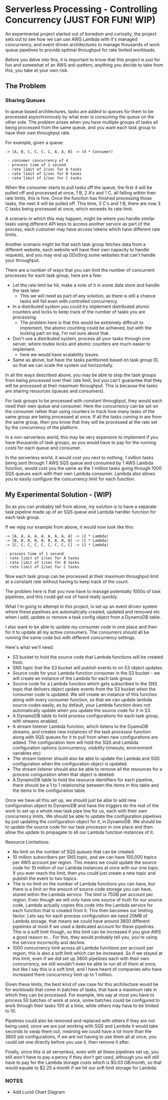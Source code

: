 # Serverless Processing - Controlling Concurrency (JUST FOR FUN! WIP)

An experimental project started out of boredom and curiosity, the project sets out to see how we can use AWS Lambda with it's managed concurrency, and event driven architectures to manage thousands of work queue pipelines to provide optimal throughput for rate limited workloads.

Before you delve into this, it is important to know that this project is just for fun and somewhat of an AWS anti-pattern, anything you decide to take from this, you take at your own risk.

## The Problem

### Sharing Queues

In queue based architectures, tasks are added to queues for them to be processed asynchronously by what ever is consuming the queue on the other side.
The problem arises when you have multiple groups of tasks all being processed from the same queue, and you want each task group to have their own throughput rate. 

For example, given a queue: 

    -> [A, B, C, C, C, C, A, A, B] -> (4 * Consumer)
    
     - consumer concurrency of 4 
     - process time of 1 second
     - rate limit of 2/sec for A tasks
     - rate limit of 1/sec for B tasks
     - rate limit of 2/sec for C tasks

When the consumer starts to pull tasks off the queue, the first 4 will be pulled off and processed at once, 1 B, 2 A's and 1 C,
all falling within their rate limits, this is fine. Once the function has finished processing those tasks, the next 4 will be pulled off.
This time, 3 C's and 1 B, there are now 3 C tasks being processed at once, which exceeds its rate limit.

A scenario in which this may happen, might be where you handle similar tasks using different API keys to access another service as part of the process,
each customer may have access tokens which have different rate limits. 

Another scenario might be that each task group fetches data from a different website, each website will have their own capacity to handle requests,
and you may end up DDoSing some websites that can't handle your throughput. 

There are a number of ways that you can limit the number of concurrent processes for each task group, here are a few:
 - Let the rate limit be hit, make a note of it in some data store and handle the task later
    - This we will need as part of any solution, as there is still a chance tasks will fail even with controlled concurrency.  
 - In a distributed system you could try implement distributed atomic counters and locks to keep track of the number of tasks you are processing.
    - The problem here is that this would be extremely difficult to implement, the atomic counting could be achieved, but with the locking part on top, I'm not sure about that.
 - Don't use a distributed system, process all your tasks through one server, where mutex locks and atomic counters are much easier to implement.
    - here we would have scalability issues.
 - Same as above, but have the tasks partitioned based on task group ID, so that we can scale the system out horizontally.

In all the ways described above, you may be able to stop the task groups from being processed over their rate limit, but you can't guarantee that they will
be processed at their maximum throughput. This is because the tasks are sharing resources (queues and consumers). 

For task groups to be processed with constant throughput, they would each need their own queue and consumer. Here the concurrency can be set on the consumer rather than using counters to track 
how many tasks of the same group are being processed at once. If all the tasks coming in are from the same group, then you know that they will be processed at the rate set by the concurrency of the platform.

In a non-serverless world, this may be very expensive to implement if you have thousands of task groups, as you would have to pay for the running costs for each queue and consumer.

In the serverless world, it would cost you next to nothing, 1 million tasks being sent through 1 AWS SQS queue and consumed by 1 AWS Lambda function, would cost you the same as the 1 million tasks
going through 1000 SQS queues each with their own Lambda consumer. Lambda also allows you to easily configure the concurrency limit for each function.

## My Experimental Solution - (WIP)

So as you can probably tell from above, my solution is to have a separate task pipeline made up of an SQS queue and Lambda handler function for each
task group. 

If we rejig our example from above, it would now look like this:

    -> [A, A, A, A, A, A, A, A, A] -> (2 * Lambda)
    -> [B, B, B, B, B, B, B, B, B] -> (1 * Lambda)
    -> [C, C, C, C, C, C, C, C, C] -> (2 * Lambda)
   
    - process time of 1 second
    - rate limit of 2/sec for A tasks
    - rate limit of 1/sec for B tasks
    - rate limit of 2/sec for C tasks
   
Now each task group can be processed at their maximum throughput limit at a constant rate without having to keep track of the count.

The problem here is that you now have to manage potentially 1000s of task pipelines, and this could get out of hand really quickly. 

What I'm going to attempt in this project, is set up an event driven system where these pipelines are automatically created, updated and removed etc when I add, update or remove a
task config object from a DynamoDB table.

I also want to be able to update my consumer code in one place and then for it to update all my active consumers. The consumers should all be running the same code
but with different concurrency settings.

Here's what we'll need:
 - S3 bucket to hold the source code that Lambda functions will be created from. 
 - SNS topic that the S3 bucket will publish events to on S3 object updates.
 - Source code for your Lambda function consumer in the S3 bucket - we will create an instance of the Lambda for each task group
 - Source code for a Lambda function which gets subscribed to the SNS topic that delivers object update events from the S3 bucket when the consumer code is updated.
   We will create an instance of this function along with every consumer function, so that we can update lambda source codes easily,
   as by default, your Lambda function does not automatically update when you update the source code for it in S3.
 - A DynamoDB table to hold process configurations for each task group, with streams enabled.
 - A stream listener Lambda function, which listens to the DyamoDB streams, and creates new instances of the task processor function along with SQS queues for it to pull from when new configurations are added.
   The configuration item will hold the SQS and Lambda configuration options (concurrency, visibility timeouts, environment variables etc)
 - The stream listener should also be able to update the Lambda and SQS configuration when the configuration object is updated.
 - The stream listener should also be able to remove all the resources for a process coniguration when that object is deleted.
 - A DynamoDB table to hold the resource identifiers for each pipeline, there should be a 1 to 1 relationship between
   the items in this table and the items in the configuration table.
 
Once we have all this set up, we should just be able to add new configuration object to DynamoDB and have the triggers do the rest of the work
to set up a whole new task pipe line for us, each with their own concurrency limits. We should be able to update the configuration pipelines by just updating 
the configuration object for it, in DynamoDB. We should be to update the source code for our task processor in one place and then allow the update
to propagate to all our Lambda function instances of it. 

Resource Limitations:
  - No limit on the number of SQS queues that can be created.
  - 10 million subscribers per SNS topic, and we can have 100,000 topics per AWS account per region. This means we could update the source code for 10 million of our Lambda instances at once with our one topic. If you ever reach the limit, 
    then you could just create a new topic and publish the event to two topics.
  - The is no limit on the number of Lambda functions you can have, but there is a limit on the amount of source code storage you can have, stored within the Lambda service. 
    The limit is 75GB per account per region. Even though we will only have one source of truth for our source code, Lambda actually copies this code into the Lambda service for each function that is created from it.
    This then becomes our limiting factor. Lets say for each process configuration we need 20MB of Lambda storage, that means we could have around 3800 different pipelines at most if we used a dedicated account for these pipelines. 
    This is a soft limit though, so this limit can be increased if you give AWS a good reason to... For this, they would probably tell you, you're using the service incorrectly and decline.
  - 1000 concurrency limit across all Lambda functions per account per region, this is also a soft limit which can be increased.
    So if we stayed at this limit, even if we did set up 3800 pipelines each with their own concurrency, we still wouldn't even be able to run all of them at once, but like I say this is a soft limit, and I have heard of companies who have increased there concurrency limit up to 1 million. 

Given these limits, the best kind of use case for this architecture would be for workloads that come in batches of tasks, that have a maximum rate in which they can be processed.
For example, lets say at most you have to process 50 batches of work at once, some batches could be configured to work through their tasks 100 at a time, while others may have to be 
limited to 10. 

Pipelines could also be removed and replaced with others if they are not being used, since we are just working with SQS and Lambda it would take seconds to swap them out, meaning we could 
have a lot more than the 3800 job configurations, if we are not having to use them all at once, you could set one directly before you use it, then remove it after. 

Finally, since this is all serverless, even with all these pipelines set up, you still won't have to pay a penny
if they don't get used, although you will still have to pay for the Lambda storage costs which is $0.03 GB/month, so that would equate to $2.25 a month if we hit our soft limit storage for Lambda.



### NOTES

- Add Lucid Chart Diagram
